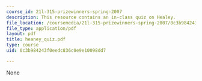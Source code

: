```yaml
---
course_id: 21l-315-prizewinners-spring-2007
description: This resource contains an in-class quiz on Healey.
file_location: /coursemedia/21l-315-prizewinners-spring-2007/0c3b984243f0eedc836c0e9e10098dd7_heaney_quiz.pdf
file_type: application/pdf
layout: pdf
title: heaney_quiz.pdf
type: course
uid: 0c3b984243f0eedc836c0e9e10098dd7

---
```

None
